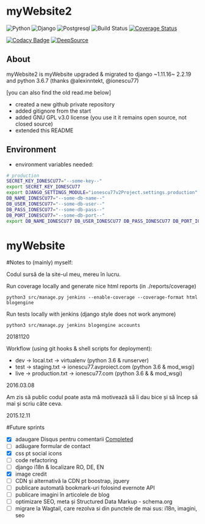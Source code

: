 # myWebsite2

![Python](https://img.shields.io/badge/Python-3.6.8-blue)
![Django](https://img.shields.io/badge/Django-2.2.18-blue)
![Postgresql](https://img.shields.io/badge/Postgresql-10.6-blue)
![Build Status](https://github.com/ionescu77/myWebsite2/actions/workflows/ci.yml/badge.svg?branch=develop)
[![Coverage Status](https://coveralls.io/repos/github/ionescu77/myWebsite2/badge.svg?branch=master)](https://coveralls.io/github/ionescu77/myWebsite2?branch=develop)

[![Codacy Badge](https://app.codacy.com/project/badge/Grade/be6b62fc78134fe0998e0c3321372197)](https://www.codacy.com/gh/ionescu77/myWebsite2/dashboard?utm_source=github.com&amp;utm_medium=referral&amp;utm_content=ionescu77/myWebsite2&amp;utm_campaign=Badge_Grade)
[![DeepSource](https://deepsource.io/gh/ionescu77/myWebsite2.svg/?label=active+issues&show_trend=true)](https://deepsource.io/gh/ionescu77/myWebsite2/?ref=repository-badge)

## About

myWebsite2 is myWebsite upgraded & migrated to django ~1.11.16~ 2.2.19 and python 3.6.7 (thanks @alexinntekt, @ionescu77)

[you can also find the old read.me below]

- created a new github private repository
- added gitignore from the start
- added GNU GPL v3.0 license (you use it it remains open source, not closed source)
- extended this README


## Environment
- environment variables needed:

```bash
# production
SECRET_KEY_IONESCU77="--some-key--"
export SECRET_KEY_IONESCU77
export DJANGO_SETTINGS_MODULE="ionescu77v2Project.settings.production"
DB_NAME_IONESCU77="--some-db-name--"
DB_USER_IONESCU77="--some-db-user--"
DB_PASS_IONESCU77="--some-db-pass--"
DB_PORT_IONESCU77="--some-db-port--"
export DB_NAME_IONESCU77 DB_USER_IONESCU77 DB_PASS_IONESCU77 DB_PORT_IONESCU77
```

# myWebsite

#Notes to (mainly) myself:

Codul sursă de la site-ul meu, mereu în lucru.

Run coverage locally and generate nice html reports (in ./reports/coverage)
```
python3 src/manage.py jenkins --enable-coverage --coverage-format html blogengine
```

Run tests locally with jenkins (django style does not work anymore)

```
python3 src/manage.py jenkins blogengine accounts
```
20181120

Workflow (using git hooks & shell scripts for deployment):
- dev -> local.txt -> virtualenv (python 3.6 & runserver)
- test -> staging.txt -> ionescu77.avproiect.com (python 3.6 & mod_wsgi)
- live -> production.txt -> ionescu77.com (python 3.6 & & mod_wsgi)

2016.03.08

Am zis să public codul poate asta mă motivează să îi dau bice și să încep să mai și scriu câte ceva.

2015.12.11


#Future sprints
- [x] adaugare Disqus pentru comentarii [Completed](https://github.com/ionescu77/myWebsite/issues/12)
- [ ] adăugare formular de contact
- [x] css pt social icons
- [ ] code refactoring
- [ ] django i18n & localizare RO, DE, EN
- [x] image credit
- [ ] CDN și alternativă la CDN pt boostrap, jquery
- [ ] publicare automată bookmark-uri folosind evernote API
- [ ] publicare imagini în articolele de blog
- [ ] optimizare SEO, meta și Structured Data Markup - schema.org
- [ ] migrare la Wagtail, care rezolva si din punctele de mai sus: i18n, imagini, seo
